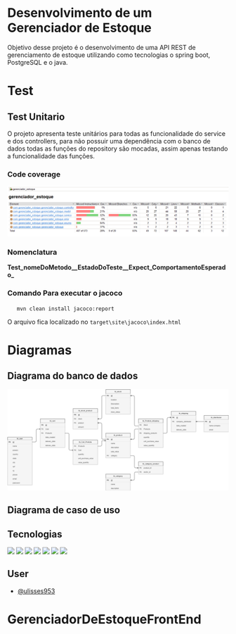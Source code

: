 
# Desenvolvimento de um Gerenciador de Estoque

Objetivo desse projeto é o desenvolvimento de uma API REST de gerenciamento de estoque utilizando como tecnologias o spring boot, PostgreSQL e o java.

# Test

## Test Unitario
   O projeto apresenta teste unitários para todas as funcionalidade do service e dos controllers, para não possuir uma dependência com o banco de dados todas as funções do repository são mocadas, assim apenas testando a funcionalidade das funções.

### Code coverage
   ![Alt text](doc\image.png)

### Nomenclatura
   **Test_nomeDoMetodo__EstadoDoTeste__Expect_ComportamentoEsperado_**

### Comando Para executar o jacoco

```CMD
   mvn clean install jacoco:report
```

O arquivo fica localizado no ``target\site\jacoco\index.html``

# Diagramas

## Diagrama do banco de dados

<img src="doc\DiagramaBanco.png">

## Diagrama de caso de uso

## Tecnologias

<p>
   <img src="https://img.shields.io/badge/Java-ED8B00?style=for-the-badge&logo=java&logoColor=white"/>
   <img src="https://img.shields.io/badge/Spring-6DB33F?style=for-the-badge&logo=spring&logoColor=white"/>
   <img src="https://img.shields.io/badge/Spring_Boot-F2F4F9?style=for-the-badge&logo=spring-boot"/>
   <img src="https://img.shields.io/badge/PostgreSQL-316192?style=for-the-badge&logo=postgresql&logoColor=white"/>
   <img src="https://img.shields.io/badge/Hibernate-59666C?style=for-the-badge&logo=Hibernate&logoColor=white"/>
   <img src="https://img.shields.io/badge/apache_maven-C71A36?style=for-the-badge&logo=apachemaven&logoColor=white"/>
   <img src="https://img.shields.io/badge/Junit5-25A162?style=for-the-badge&logo=junit5&logoColor=white"/>
</p>

## User

- [@ulisses953](https://github.com/ulisses953)
# GerenciadorDeEstoqueFrontEnd
